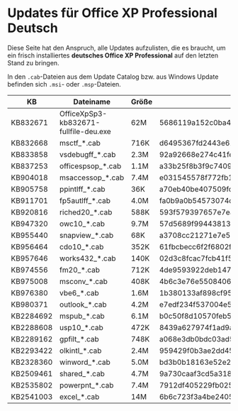 # Updates für Office XP Professional Deutsch

Diese Seite hat den Anspruch, alle Updates aufzulisten, die es braucht, um ein frisch installiertes
**deutsches Office XP Professional** auf den letzten Stand zu bringen.

In den `.cab`-Dateien aus dem Update Catalog bzw. aus Windows Update befinden sich `.msi`- oder `.msp`-Dateien.

| KB       | Dateiname                               | Größe  | SHA1                                     |
|----------|-----------------------------------------|--------|------------------------------------------|
| KB832671 | OfficeXpSp3-kb832671-fullfile-deu.exe | 62M | 5686119a152c0ba43571eda02f174a2fd728297b |
| KB832668 | msctf_*.cab | 716K | d6495367fd2443e61e5a54c580d8c15c5d6b37a0 |
| KB833858 | vsdebugff_*.cab | 2.3M | 92a92668e274c41fe358ae5e48cb54bd01344370 |
| KB837253 | officespsop_*.cab | 1.1M | a33b25f8b3f9c740982f27cab29b96f98636c8a8 |
| KB904018 | msaccessop_*.cab | 7.4M | e031545578f772fb1df05f13c7eb002ec392d264 |
| KB905758 | ppintlff_*.cab | 36K | a70eb40be407509fc2a2c42a8c03013261a4cc24 |
| KB911701 | fp5autlff_*.cab | 4.0M | fa0b9a0b54573074d7cdcabb07605afdffd128a3 |
| KB920816 | riched20_*.cab | 588K | 593f579397657e7ea80e2c21cfcc5722ee385a96 |
| KB947320 | owc10_*.cab | 9.7M | 57d5689f99443813055bca3a58eca2df2ab5d048 |
| KB955440 | snapview_*.cab | 68K | a3708cc21271e7e55941a2190484ec21fc549f75 |
| KB956464 | cdo10_*.cab | 352K | 61fbcbecc6f2f6802f05fd55cfc193e8dfb2b9cc |
| KB957646 | works432_*.cab | 140K | 02d3c8fcac7fcb41f50be2ef48e692899cbc4fb8 |
| KB974556 | fm20_*.cab | 712K | 4de9593922deb147c9f44bf4a8dc13021dad4f12 |
| KB975008 | msconv_*.cab | 408K | 4b6c3e76e55084061487a6504550dc6f86041bea |
| KB976380 | vbe6_*.cab | 1.6M | 1b380133af898cf956d8b39992761eac3f86137f |
| KB980371 | outlook_*.cab | 4.2M | e7edf234f537004e5fa07c0f0b7a8b3659a4b4bd |
| KB2284692 | mspub_*.cab | 6.1M | b0c50f8d10570feb5ef5cab0bc28ea0a342741b9 |
| KB2288608 | usp10_*.cab | 472K | 8439a627974f1ad9a34c9742c20ae88109ae9dcc |
| KB2289162 | gpfilt_*.cab | 748K | a068e3db0bdc03ad5a4cdbf73d2ad70786a70bd8 |
| KB2293422 | olkintl_*.cab | 2.4M | 959429f0b3ae2dd45c6c4b6da6cf6919957a03e8 |
| KB2328360 | winword_*.cab | 5.0M | bd3b0b18163e52e2b7edb499ebcfcca7414c5253 |
| KB2509461 | shared_*.cab | 4.7M | 9a730caaf3cd5a3187388bd94356e1f368b3bc5a |
| KB2535802 | powerpnt_*.cab | 7.4M | 7912df405229fb025e8ca912ddf746abb20d30b6 |
| KB2541003 | excel_*.cab | 14M | 6b6c723f3a4be24058b0b8e73f671f5cbd1854bb |

